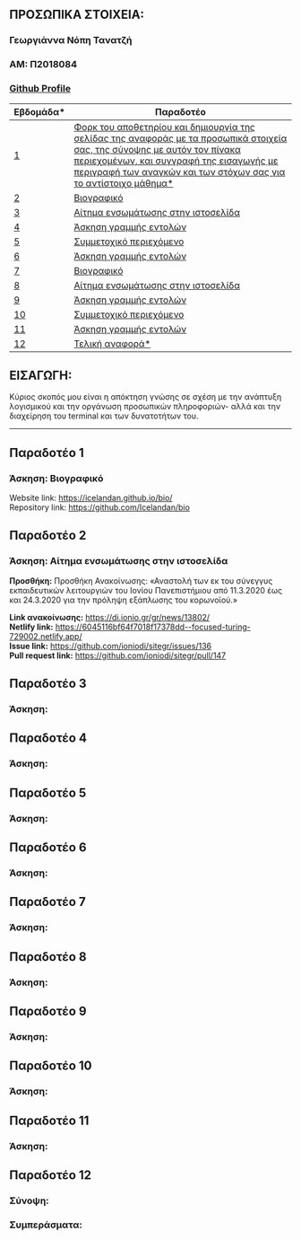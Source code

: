 ## ΠΡΟΣΩΠΙΚΑ ΣΤΟΙΧΕΙΑ:

### Γεωργιάννα Νόπη Τανατζή
### ΑΜ: Π2018084
### [Github Profile](https://github.com/Icelandan/)

| Εβδομάδα* | Παραδοτέο |
| --- | --- |
| <a href="#P">1</a> |<a href="#P"> Φορκ του αποθετηρίου και δημιουργία της σελίδας της αναφοράς με τα προσωπικά στοιχεία σας, της σύνοψης με αυτόν τον πίνακα περιεχομένων, και συγγραφή της εισαγωγής με περιγραφή των αναγκών και των στόχων σας για το αντίστοιχο μάθημα*</a> |
| <a href="#P-1">2</a> |<a href="#P-1"> Βιογραφικό</a> |
| <a href="#P-2">3</a> |<a href="#P-2">  Αίτημα ενσωμάτωσης στην ιστοσελίδα</a> |
| <a href="#P-3">4</a> |<a href="#P-3"> Άσκηση γραμμής εντολών</a> |
| <a href="#P-4">5 </a> |<a href="#P-4"> Συμμετοχικό περιεχόμενο</a> |
| <a href="#P-5">6 </a>|<a href="#P-5"> Άσκηση γραμμής εντολών</a> |
| <a href="#P-6">7 </a>|<a href="#P-6"> Bιογραφικό</a> |
| <a href="#P-7">8 </a>|<a href="#P-7"> Αίτημα ενσωμάτωσης στην ιστοσελίδα </a>|
| <a href="#P-8">9</a> |<a href="#P-8">	Άσκηση γραμμής εντολών</a> |
| <a href="#P-9">10</a> | <a href="#P-9">Συμμετοχικό περιεχόμενο </a>|
| <a href="#P-10">11</a> |<a href="#P-10"> Άσκηση γραμμής εντολών</a> |
| <a href="#P-11">12</a> | <a href="#P-11">Τελική αναφορά* </a>|

## <a name="P">ΕΙΣΑΓΩΓΗ:</a> 
Κύριος σκοπός μου είναι η απόκτηση γνώσης σε σχέση με την ανάπτυξη λογισμικού και την οργάνωση προσωπικών πληροφοριών- αλλά και την διαχείρηση του terminal και των δυνατοτήτων του.


---


## <a name="P-1">Παραδοτέο 1</a>
### Άσκηση: Βιογραφικό
Website link: https://icelandan.github.io/bio/ <br />
Repository link: https://github.com/Icelandan/bio


## <a name="P-2">Παραδοτέο 2</a>
### Άσκηση: Αίτημα ενσωμάτωσης στην ιστοσελίδα
**Προσθήκη:** Προσθήκη Ανακοίνωσης: «Αναστολή των εκ του σύνεγγυς εκπαιδευτικών λειτουργιών του Ιονίου Πανεπιστήμιου από 11.3.2020 έως και 24.3.2020 για την πρόληψη εξάπλωσης του κορωνοϊού.»<br />

**Link ανακοίνωσης:** https://di.ionio.gr/gr/news/13802/ <br />
**Netlify link:** https://6045116bf64f7018f17378dd--focused-turing-729002.netlify.app/ <br />
**Issue link:** https://github.com/ioniodi/sitegr/issues/136 <br />
**Pull request link:** https://github.com/ioniodi/sitegr/pull/147

## <a name="P-3">Παραδοτέο 3</a>
### Άσκηση: 

## <a name="P-4">Παραδοτέο 4</a>
### Άσκηση: 

## <a name="P-5">Παραδοτέο 5</a>
### Άσκηση: 

## <a name="P-6">Παραδοτέο 6</a>
### Άσκηση: 

## <a name="P-7">Παραδοτέο 7</a>
### Άσκηση: 

## <a name="P-8">Παραδοτέο 8</a>
### Άσκηση: 

## <a name="P-9">Παραδοτέο 9</a>
### Άσκηση: 

## <a name="P-9">Παραδοτέο 10</a>
### Άσκηση: 

## <a name="P-9">Παραδοτέο 11</a>
### Άσκηση: 

## <a name="P-10">Παραδοτέο 12</a>
### Σύνοψη:

### <a name="P-11">Συμπεράσματα:
